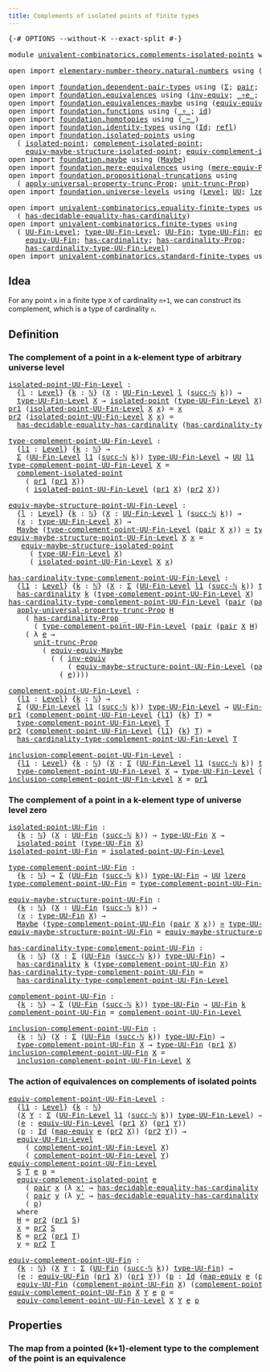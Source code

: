 ```yaml
---
title: Complements of isolated points of finite types
---
```


<pre class="Agda"><a id="72" class="Symbol">{-#</a> <a id="76" class="Keyword">OPTIONS</a> <a id="84" class="Pragma">--without-K</a> <a id="96" class="Pragma">--exact-split</a> <a id="110" class="Symbol">#-}</a>

<a id="115" class="Keyword">module</a> <a id="122" href="univalent-combinatorics.complements-isolated-points.html" class="Module">univalent-combinatorics.complements-isolated-points</a> <a id="174" class="Keyword">where</a>

<a id="181" class="Keyword">open</a> <a id="186" class="Keyword">import</a> <a id="193" href="elementary-number-theory.natural-numbers.html" class="Module">elementary-number-theory.natural-numbers</a> <a id="234" class="Keyword">using</a> <a id="240" class="Symbol">(</a><a id="241" href="elementary-number-theory.natural-numbers.html#1444" class="Datatype">ℕ</a><a id="242" class="Symbol">;</a> <a id="244" href="elementary-number-theory.natural-numbers.html#1465" class="InductiveConstructor">zero-ℕ</a><a id="250" class="Symbol">;</a> <a id="252" href="elementary-number-theory.natural-numbers.html#1478" class="InductiveConstructor">succ-ℕ</a><a id="258" class="Symbol">)</a>

<a id="261" class="Keyword">open</a> <a id="266" class="Keyword">import</a> <a id="273" href="foundation.dependent-pair-types.html" class="Module">foundation.dependent-pair-types</a> <a id="305" class="Keyword">using</a> <a id="311" class="Symbol">(</a><a id="312" href="foundation-core.dependent-pair-types.html#502" class="Record">Σ</a><a id="313" class="Symbol">;</a> <a id="315" href="foundation-core.dependent-pair-types.html#575" class="InductiveConstructor">pair</a><a id="319" class="Symbol">;</a> <a id="321" href="foundation-core.dependent-pair-types.html#592" class="Field">pr1</a><a id="324" class="Symbol">;</a> <a id="326" href="foundation-core.dependent-pair-types.html#604" class="Field">pr2</a><a id="329" class="Symbol">)</a>
<a id="331" class="Keyword">open</a> <a id="336" class="Keyword">import</a> <a id="343" href="foundation.equivalences.html" class="Module">foundation.equivalences</a> <a id="367" class="Keyword">using</a> <a id="373" class="Symbol">(</a><a id="374" href="foundation-core.equivalences.html#5707" class="Function">inv-equiv</a><a id="383" class="Symbol">;</a> <a id="385" href="foundation-core.equivalences.html#7843" class="Function Operator">_∘e_</a><a id="389" class="Symbol">;</a> <a id="391" href="foundation-core.equivalences.html#1607" class="Function Operator">_≃_</a><a id="394" class="Symbol">;</a> <a id="396" href="foundation-core.equivalences.html#1807" class="Function">map-equiv</a><a id="405" class="Symbol">)</a>
<a id="407" class="Keyword">open</a> <a id="412" class="Keyword">import</a> <a id="419" href="foundation.equivalences-maybe.html" class="Module">foundation.equivalences-maybe</a> <a id="449" class="Keyword">using</a> <a id="455" class="Symbol">(</a><a id="456" href="foundation.equivalences-maybe.html#15538" class="Function">equiv-equiv-Maybe</a><a id="473" class="Symbol">)</a>
<a id="475" class="Keyword">open</a> <a id="480" class="Keyword">import</a> <a id="487" href="foundation.functions.html" class="Module">foundation.functions</a> <a id="508" class="Keyword">using</a> <a id="514" class="Symbol">(</a><a id="515" href="foundation-core.functions.html#407" class="Function Operator">_∘_</a><a id="518" class="Symbol">;</a> <a id="520" href="foundation-core.functions.html#309" class="Function">id</a><a id="522" class="Symbol">)</a>
<a id="524" class="Keyword">open</a> <a id="529" class="Keyword">import</a> <a id="536" href="foundation.homotopies.html" class="Module">foundation.homotopies</a> <a id="558" class="Keyword">using</a> <a id="564" class="Symbol">(</a><a id="565" href="foundation-core.homotopies.html#467" class="Function Operator">_~_</a><a id="568" class="Symbol">)</a>
<a id="570" class="Keyword">open</a> <a id="575" class="Keyword">import</a> <a id="582" href="foundation.identity-types.html" class="Module">foundation.identity-types</a> <a id="608" class="Keyword">using</a> <a id="614" class="Symbol">(</a><a id="615" href="foundation-core.identity-types.html#641" class="Datatype">Id</a><a id="617" class="Symbol">;</a> <a id="619" href="foundation-core.identity-types.html#694" class="InductiveConstructor">refl</a><a id="623" class="Symbol">)</a>
<a id="625" class="Keyword">open</a> <a id="630" class="Keyword">import</a> <a id="637" href="foundation.isolated-points.html" class="Module">foundation.isolated-points</a> <a id="664" class="Keyword">using</a>
  <a id="672" class="Symbol">(</a> <a id="674" href="foundation.isolated-points.html#2324" class="Function">isolated-point</a><a id="688" class="Symbol">;</a> <a id="690" href="foundation.isolated-points.html#2460" class="Function">complement-isolated-point</a><a id="715" class="Symbol">;</a>
    <a id="721" href="foundation.isolated-points.html#11473" class="Function">equiv-maybe-structure-isolated-point</a><a id="757" class="Symbol">;</a> <a id="759" href="foundation.isolated-points.html#12006" class="Function">equiv-complement-isolated-point</a><a id="790" class="Symbol">)</a>
<a id="792" class="Keyword">open</a> <a id="797" class="Keyword">import</a> <a id="804" href="foundation.maybe.html" class="Module">foundation.maybe</a> <a id="821" class="Keyword">using</a> <a id="827" class="Symbol">(</a><a id="828" href="foundation.maybe.html#1449" class="Function">Maybe</a><a id="833" class="Symbol">)</a>
<a id="835" class="Keyword">open</a> <a id="840" class="Keyword">import</a> <a id="847" href="foundation.mere-equivalences.html" class="Module">foundation.mere-equivalences</a> <a id="876" class="Keyword">using</a> <a id="882" class="Symbol">(</a><a id="883" href="foundation.mere-equivalences.html#1292" class="Function">mere-equiv-Prop</a><a id="898" class="Symbol">)</a>
<a id="900" class="Keyword">open</a> <a id="905" class="Keyword">import</a> <a id="912" href="foundation.propositional-truncations.html" class="Module">foundation.propositional-truncations</a> <a id="949" class="Keyword">using</a>
  <a id="957" class="Symbol">(</a> <a id="959" href="foundation.propositional-truncations.html#5581" class="Function">apply-universal-property-trunc-Prop</a><a id="994" class="Symbol">;</a> <a id="996" href="foundation.propositional-truncations.html#2096" class="Function">unit-trunc-Prop</a><a id="1011" class="Symbol">)</a>
<a id="1013" class="Keyword">open</a> <a id="1018" class="Keyword">import</a> <a id="1025" href="foundation.universe-levels.html" class="Module">foundation.universe-levels</a> <a id="1052" class="Keyword">using</a> <a id="1058" class="Symbol">(</a><a id="1059" href="Agda.Primitive.html#597" class="Postulate">Level</a><a id="1064" class="Symbol">;</a> <a id="1066" href="foundation-core.universe-levels.html#222" class="Primitive">UU</a><a id="1068" class="Symbol">;</a> <a id="1070" href="Agda.Primitive.html#764" class="Primitive">lzero</a><a id="1075" class="Symbol">)</a>

<a id="1078" class="Keyword">open</a> <a id="1083" class="Keyword">import</a> <a id="1090" href="univalent-combinatorics.equality-finite-types.html" class="Module">univalent-combinatorics.equality-finite-types</a> <a id="1136" class="Keyword">using</a>
  <a id="1144" class="Symbol">(</a> <a id="1146" href="univalent-combinatorics.equality-finite-types.html#2901" class="Function">has-decidable-equality-has-cardinality</a><a id="1184" class="Symbol">)</a>
<a id="1186" class="Keyword">open</a> <a id="1191" class="Keyword">import</a> <a id="1198" href="univalent-combinatorics.finite-types.html" class="Module">univalent-combinatorics.finite-types</a> <a id="1235" class="Keyword">using</a>
  <a id="1243" class="Symbol">(</a> <a id="1245" href="univalent-combinatorics.finite-types.html#4620" class="Function">UU-Fin-Level</a><a id="1257" class="Symbol">;</a> <a id="1259" href="univalent-combinatorics.finite-types.html#4715" class="Function">type-UU-Fin-Level</a><a id="1276" class="Symbol">;</a> <a id="1278" href="univalent-combinatorics.finite-types.html#5081" class="Function">UU-Fin</a><a id="1284" class="Symbol">;</a> <a id="1286" href="univalent-combinatorics.finite-types.html#5143" class="Function">type-UU-Fin</a><a id="1297" class="Symbol">;</a> <a id="1299" href="univalent-combinatorics.finite-types.html#16146" class="Function">equiv-UU-Fin-Level</a><a id="1317" class="Symbol">;</a>
    <a id="1323" href="univalent-combinatorics.finite-types.html#17588" class="Function">equiv-UU-Fin</a><a id="1335" class="Symbol">;</a> <a id="1337" href="univalent-combinatorics.finite-types.html#4443" class="Function">has-cardinality</a><a id="1352" class="Symbol">;</a> <a id="1354" href="univalent-combinatorics.finite-types.html#4329" class="Function">has-cardinality-Prop</a><a id="1374" class="Symbol">;</a>
    <a id="1380" href="univalent-combinatorics.finite-types.html#4821" class="Function">has-cardinality-type-UU-Fin-Level</a><a id="1413" class="Symbol">)</a>
<a id="1415" class="Keyword">open</a> <a id="1420" class="Keyword">import</a> <a id="1427" href="univalent-combinatorics.standard-finite-types.html" class="Module">univalent-combinatorics.standard-finite-types</a> <a id="1473" class="Keyword">using</a> <a id="1479" class="Symbol">(</a><a id="1480" href="univalent-combinatorics.standard-finite-types.html#2085" class="Function">Fin</a><a id="1483" class="Symbol">)</a>
</pre>
## Idea

For any point `x` in a finite type `X` of cardinality `n+1`, we can construct its complement, which is a type of cardinality `n`.

## Definition

### The complement of a point in a k-element type of arbitrary universe level

<pre class="Agda"><a id="isolated-point-UU-Fin-Level"></a><a id="1732" href="univalent-combinatorics.complements-isolated-points.html#1732" class="Function">isolated-point-UU-Fin-Level</a> <a id="1760" class="Symbol">:</a>
  <a id="1764" class="Symbol">{</a><a id="1765" href="univalent-combinatorics.complements-isolated-points.html#1765" class="Bound">l</a> <a id="1767" class="Symbol">:</a> <a id="1769" href="Agda.Primitive.html#597" class="Postulate">Level</a><a id="1774" class="Symbol">}</a> <a id="1776" class="Symbol">{</a><a id="1777" href="univalent-combinatorics.complements-isolated-points.html#1777" class="Bound">k</a> <a id="1779" class="Symbol">:</a> <a id="1781" href="elementary-number-theory.natural-numbers.html#1444" class="Datatype">ℕ</a><a id="1782" class="Symbol">}</a> <a id="1784" class="Symbol">(</a><a id="1785" href="univalent-combinatorics.complements-isolated-points.html#1785" class="Bound">X</a> <a id="1787" class="Symbol">:</a> <a id="1789" href="univalent-combinatorics.finite-types.html#4620" class="Function">UU-Fin-Level</a> <a id="1802" href="univalent-combinatorics.complements-isolated-points.html#1765" class="Bound">l</a> <a id="1804" class="Symbol">(</a><a id="1805" href="elementary-number-theory.natural-numbers.html#1478" class="InductiveConstructor">succ-ℕ</a> <a id="1812" href="univalent-combinatorics.complements-isolated-points.html#1777" class="Bound">k</a><a id="1813" class="Symbol">))</a> <a id="1816" class="Symbol">→</a>
  <a id="1820" href="univalent-combinatorics.finite-types.html#4715" class="Function">type-UU-Fin-Level</a> <a id="1838" href="univalent-combinatorics.complements-isolated-points.html#1785" class="Bound">X</a> <a id="1840" class="Symbol">→</a> <a id="1842" href="foundation.isolated-points.html#2324" class="Function">isolated-point</a> <a id="1857" class="Symbol">(</a><a id="1858" href="univalent-combinatorics.finite-types.html#4715" class="Function">type-UU-Fin-Level</a> <a id="1876" href="univalent-combinatorics.complements-isolated-points.html#1785" class="Bound">X</a><a id="1877" class="Symbol">)</a>
<a id="1879" href="foundation-core.dependent-pair-types.html#592" class="Field">pr1</a> <a id="1883" class="Symbol">(</a><a id="1884" href="univalent-combinatorics.complements-isolated-points.html#1732" class="Function">isolated-point-UU-Fin-Level</a> <a id="1912" href="univalent-combinatorics.complements-isolated-points.html#1912" class="Bound">X</a> <a id="1914" href="univalent-combinatorics.complements-isolated-points.html#1914" class="Bound">x</a><a id="1915" class="Symbol">)</a> <a id="1917" class="Symbol">=</a> <a id="1919" href="univalent-combinatorics.complements-isolated-points.html#1914" class="Bound">x</a>
<a id="1921" href="foundation-core.dependent-pair-types.html#604" class="Field">pr2</a> <a id="1925" class="Symbol">(</a><a id="1926" href="univalent-combinatorics.complements-isolated-points.html#1732" class="Function">isolated-point-UU-Fin-Level</a> <a id="1954" href="univalent-combinatorics.complements-isolated-points.html#1954" class="Bound">X</a> <a id="1956" href="univalent-combinatorics.complements-isolated-points.html#1956" class="Bound">x</a><a id="1957" class="Symbol">)</a> <a id="1959" class="Symbol">=</a>
  <a id="1963" href="univalent-combinatorics.equality-finite-types.html#2901" class="Function">has-decidable-equality-has-cardinality</a> <a id="2002" class="Symbol">(</a><a id="2003" href="univalent-combinatorics.finite-types.html#4821" class="Function">has-cardinality-type-UU-Fin-Level</a> <a id="2037" href="univalent-combinatorics.complements-isolated-points.html#1954" class="Bound">X</a><a id="2038" class="Symbol">)</a> <a id="2040" href="univalent-combinatorics.complements-isolated-points.html#1956" class="Bound">x</a>

<a id="type-complement-point-UU-Fin-Level"></a><a id="2043" href="univalent-combinatorics.complements-isolated-points.html#2043" class="Function">type-complement-point-UU-Fin-Level</a> <a id="2078" class="Symbol">:</a>
  <a id="2082" class="Symbol">{</a><a id="2083" href="univalent-combinatorics.complements-isolated-points.html#2083" class="Bound">l1</a> <a id="2086" class="Symbol">:</a> <a id="2088" href="Agda.Primitive.html#597" class="Postulate">Level</a><a id="2093" class="Symbol">}</a> <a id="2095" class="Symbol">{</a><a id="2096" href="univalent-combinatorics.complements-isolated-points.html#2096" class="Bound">k</a> <a id="2098" class="Symbol">:</a> <a id="2100" href="elementary-number-theory.natural-numbers.html#1444" class="Datatype">ℕ</a><a id="2101" class="Symbol">}</a> <a id="2103" class="Symbol">→</a>
  <a id="2107" href="foundation-core.dependent-pair-types.html#502" class="Record">Σ</a> <a id="2109" class="Symbol">(</a><a id="2110" href="univalent-combinatorics.finite-types.html#4620" class="Function">UU-Fin-Level</a> <a id="2123" href="univalent-combinatorics.complements-isolated-points.html#2083" class="Bound">l1</a> <a id="2126" class="Symbol">(</a><a id="2127" href="elementary-number-theory.natural-numbers.html#1478" class="InductiveConstructor">succ-ℕ</a> <a id="2134" href="univalent-combinatorics.complements-isolated-points.html#2096" class="Bound">k</a><a id="2135" class="Symbol">))</a> <a id="2138" href="univalent-combinatorics.finite-types.html#4715" class="Function">type-UU-Fin-Level</a> <a id="2156" class="Symbol">→</a> <a id="2158" href="foundation-core.universe-levels.html#222" class="Primitive">UU</a> <a id="2161" href="univalent-combinatorics.complements-isolated-points.html#2083" class="Bound">l1</a>
<a id="2164" href="univalent-combinatorics.complements-isolated-points.html#2043" class="Function">type-complement-point-UU-Fin-Level</a> <a id="2199" href="univalent-combinatorics.complements-isolated-points.html#2199" class="Bound">X</a> <a id="2201" class="Symbol">=</a>
  <a id="2205" href="foundation.isolated-points.html#2460" class="Function">complement-isolated-point</a>
    <a id="2235" class="Symbol">(</a> <a id="2237" href="foundation-core.dependent-pair-types.html#592" class="Field">pr1</a> <a id="2241" class="Symbol">(</a><a id="2242" href="foundation-core.dependent-pair-types.html#592" class="Field">pr1</a> <a id="2246" href="univalent-combinatorics.complements-isolated-points.html#2199" class="Bound">X</a><a id="2247" class="Symbol">))</a>
    <a id="2254" class="Symbol">(</a> <a id="2256" href="univalent-combinatorics.complements-isolated-points.html#1732" class="Function">isolated-point-UU-Fin-Level</a> <a id="2284" class="Symbol">(</a><a id="2285" href="foundation-core.dependent-pair-types.html#592" class="Field">pr1</a> <a id="2289" href="univalent-combinatorics.complements-isolated-points.html#2199" class="Bound">X</a><a id="2290" class="Symbol">)</a> <a id="2292" class="Symbol">(</a><a id="2293" href="foundation-core.dependent-pair-types.html#604" class="Field">pr2</a> <a id="2297" href="univalent-combinatorics.complements-isolated-points.html#2199" class="Bound">X</a><a id="2298" class="Symbol">))</a>

<a id="equiv-maybe-structure-point-UU-Fin-Level"></a><a id="2302" href="univalent-combinatorics.complements-isolated-points.html#2302" class="Function">equiv-maybe-structure-point-UU-Fin-Level</a> <a id="2343" class="Symbol">:</a>
  <a id="2347" class="Symbol">{</a><a id="2348" href="univalent-combinatorics.complements-isolated-points.html#2348" class="Bound">l</a> <a id="2350" class="Symbol">:</a> <a id="2352" href="Agda.Primitive.html#597" class="Postulate">Level</a><a id="2357" class="Symbol">}</a> <a id="2359" class="Symbol">{</a><a id="2360" href="univalent-combinatorics.complements-isolated-points.html#2360" class="Bound">k</a> <a id="2362" class="Symbol">:</a> <a id="2364" href="elementary-number-theory.natural-numbers.html#1444" class="Datatype">ℕ</a><a id="2365" class="Symbol">}</a> <a id="2367" class="Symbol">(</a><a id="2368" href="univalent-combinatorics.complements-isolated-points.html#2368" class="Bound">X</a> <a id="2370" class="Symbol">:</a> <a id="2372" href="univalent-combinatorics.finite-types.html#4620" class="Function">UU-Fin-Level</a> <a id="2385" href="univalent-combinatorics.complements-isolated-points.html#2348" class="Bound">l</a> <a id="2387" class="Symbol">(</a><a id="2388" href="elementary-number-theory.natural-numbers.html#1478" class="InductiveConstructor">succ-ℕ</a> <a id="2395" href="univalent-combinatorics.complements-isolated-points.html#2360" class="Bound">k</a><a id="2396" class="Symbol">))</a> <a id="2399" class="Symbol">→</a>
  <a id="2403" class="Symbol">(</a><a id="2404" href="univalent-combinatorics.complements-isolated-points.html#2404" class="Bound">x</a> <a id="2406" class="Symbol">:</a> <a id="2408" href="univalent-combinatorics.finite-types.html#4715" class="Function">type-UU-Fin-Level</a> <a id="2426" href="univalent-combinatorics.complements-isolated-points.html#2368" class="Bound">X</a><a id="2427" class="Symbol">)</a> <a id="2429" class="Symbol">→</a>
  <a id="2433" href="foundation.maybe.html#1449" class="Function">Maybe</a> <a id="2439" class="Symbol">(</a><a id="2440" href="univalent-combinatorics.complements-isolated-points.html#2043" class="Function">type-complement-point-UU-Fin-Level</a> <a id="2475" class="Symbol">(</a><a id="2476" href="foundation-core.dependent-pair-types.html#575" class="InductiveConstructor">pair</a> <a id="2481" href="univalent-combinatorics.complements-isolated-points.html#2368" class="Bound">X</a> <a id="2483" href="univalent-combinatorics.complements-isolated-points.html#2404" class="Bound">x</a><a id="2484" class="Symbol">))</a> <a id="2487" href="foundation-core.equivalences.html#1607" class="Function Operator">≃</a> <a id="2489" href="univalent-combinatorics.finite-types.html#4715" class="Function">type-UU-Fin-Level</a> <a id="2507" href="univalent-combinatorics.complements-isolated-points.html#2368" class="Bound">X</a>
<a id="2509" href="univalent-combinatorics.complements-isolated-points.html#2302" class="Function">equiv-maybe-structure-point-UU-Fin-Level</a> <a id="2550" href="univalent-combinatorics.complements-isolated-points.html#2550" class="Bound">X</a> <a id="2552" href="univalent-combinatorics.complements-isolated-points.html#2552" class="Bound">x</a> <a id="2554" class="Symbol">=</a>
   <a id="2559" href="foundation.isolated-points.html#11473" class="Function">equiv-maybe-structure-isolated-point</a>
     <a id="2601" class="Symbol">(</a> <a id="2603" href="univalent-combinatorics.finite-types.html#4715" class="Function">type-UU-Fin-Level</a> <a id="2621" href="univalent-combinatorics.complements-isolated-points.html#2550" class="Bound">X</a><a id="2622" class="Symbol">)</a>
     <a id="2629" class="Symbol">(</a> <a id="2631" href="univalent-combinatorics.complements-isolated-points.html#1732" class="Function">isolated-point-UU-Fin-Level</a> <a id="2659" href="univalent-combinatorics.complements-isolated-points.html#2550" class="Bound">X</a> <a id="2661" href="univalent-combinatorics.complements-isolated-points.html#2552" class="Bound">x</a><a id="2662" class="Symbol">)</a>

<a id="has-cardinality-type-complement-point-UU-Fin-Level"></a><a id="2665" href="univalent-combinatorics.complements-isolated-points.html#2665" class="Function">has-cardinality-type-complement-point-UU-Fin-Level</a> <a id="2716" class="Symbol">:</a>
  <a id="2720" class="Symbol">{</a><a id="2721" href="univalent-combinatorics.complements-isolated-points.html#2721" class="Bound">l1</a> <a id="2724" class="Symbol">:</a> <a id="2726" href="Agda.Primitive.html#597" class="Postulate">Level</a><a id="2731" class="Symbol">}</a> <a id="2733" class="Symbol">{</a><a id="2734" href="univalent-combinatorics.complements-isolated-points.html#2734" class="Bound">k</a> <a id="2736" class="Symbol">:</a> <a id="2738" href="elementary-number-theory.natural-numbers.html#1444" class="Datatype">ℕ</a><a id="2739" class="Symbol">}</a> <a id="2741" class="Symbol">(</a><a id="2742" href="univalent-combinatorics.complements-isolated-points.html#2742" class="Bound">X</a> <a id="2744" class="Symbol">:</a> <a id="2746" href="foundation-core.dependent-pair-types.html#502" class="Record">Σ</a> <a id="2748" class="Symbol">(</a><a id="2749" href="univalent-combinatorics.finite-types.html#4620" class="Function">UU-Fin-Level</a> <a id="2762" href="univalent-combinatorics.complements-isolated-points.html#2721" class="Bound">l1</a> <a id="2765" class="Symbol">(</a><a id="2766" href="elementary-number-theory.natural-numbers.html#1478" class="InductiveConstructor">succ-ℕ</a> <a id="2773" href="univalent-combinatorics.complements-isolated-points.html#2734" class="Bound">k</a><a id="2774" class="Symbol">))</a> <a id="2777" href="univalent-combinatorics.finite-types.html#4715" class="Function">type-UU-Fin-Level</a><a id="2794" class="Symbol">)</a> <a id="2796" class="Symbol">→</a>
  <a id="2800" href="univalent-combinatorics.finite-types.html#4443" class="Function">has-cardinality</a> <a id="2816" href="univalent-combinatorics.complements-isolated-points.html#2734" class="Bound">k</a> <a id="2818" class="Symbol">(</a><a id="2819" href="univalent-combinatorics.complements-isolated-points.html#2043" class="Function">type-complement-point-UU-Fin-Level</a> <a id="2854" href="univalent-combinatorics.complements-isolated-points.html#2742" class="Bound">X</a><a id="2855" class="Symbol">)</a>
<a id="2857" href="univalent-combinatorics.complements-isolated-points.html#2665" class="Function">has-cardinality-type-complement-point-UU-Fin-Level</a> <a id="2908" class="Symbol">(</a><a id="2909" href="foundation-core.dependent-pair-types.html#575" class="InductiveConstructor">pair</a> <a id="2914" class="Symbol">(</a><a id="2915" href="foundation-core.dependent-pair-types.html#575" class="InductiveConstructor">pair</a> <a id="2920" href="univalent-combinatorics.complements-isolated-points.html#2920" class="Bound">X</a> <a id="2922" href="univalent-combinatorics.complements-isolated-points.html#2922" class="Bound">H</a><a id="2923" class="Symbol">)</a> <a id="2925" href="univalent-combinatorics.complements-isolated-points.html#2925" class="Bound">x</a><a id="2926" class="Symbol">)</a> <a id="2928" class="Symbol">=</a>
  <a id="2932" href="foundation.propositional-truncations.html#5581" class="Function">apply-universal-property-trunc-Prop</a> <a id="2968" href="univalent-combinatorics.complements-isolated-points.html#2922" class="Bound">H</a>
    <a id="2974" class="Symbol">(</a> <a id="2976" href="univalent-combinatorics.finite-types.html#4329" class="Function">has-cardinality-Prop</a> <a id="2997" class="Symbol">_</a>
      <a id="3005" class="Symbol">(</a> <a id="3007" href="univalent-combinatorics.complements-isolated-points.html#2043" class="Function">type-complement-point-UU-Fin-Level</a> <a id="3042" class="Symbol">(</a><a id="3043" href="foundation-core.dependent-pair-types.html#575" class="InductiveConstructor">pair</a> <a id="3048" class="Symbol">(</a><a id="3049" href="foundation-core.dependent-pair-types.html#575" class="InductiveConstructor">pair</a> <a id="3054" href="univalent-combinatorics.complements-isolated-points.html#2920" class="Bound">X</a> <a id="3056" href="univalent-combinatorics.complements-isolated-points.html#2922" class="Bound">H</a><a id="3057" class="Symbol">)</a> <a id="3059" href="univalent-combinatorics.complements-isolated-points.html#2925" class="Bound">x</a><a id="3060" class="Symbol">)))</a>
    <a id="3068" class="Symbol">(</a> <a id="3070" class="Symbol">λ</a> <a id="3072" href="univalent-combinatorics.complements-isolated-points.html#3072" class="Bound">e</a> <a id="3074" class="Symbol">→</a>
      <a id="3082" href="foundation.propositional-truncations.html#2096" class="Function">unit-trunc-Prop</a>
        <a id="3106" class="Symbol">(</a> <a id="3108" href="foundation.equivalences-maybe.html#15538" class="Function">equiv-equiv-Maybe</a>
          <a id="3136" class="Symbol">(</a> <a id="3138" class="Symbol">(</a> <a id="3140" href="foundation-core.equivalences.html#5707" class="Function">inv-equiv</a>
              <a id="3164" class="Symbol">(</a> <a id="3166" href="univalent-combinatorics.complements-isolated-points.html#2302" class="Function">equiv-maybe-structure-point-UU-Fin-Level</a> <a id="3207" class="Symbol">(</a><a id="3208" href="foundation-core.dependent-pair-types.html#575" class="InductiveConstructor">pair</a> <a id="3213" href="univalent-combinatorics.complements-isolated-points.html#2920" class="Bound">X</a> <a id="3215" href="univalent-combinatorics.complements-isolated-points.html#2922" class="Bound">H</a><a id="3216" class="Symbol">)</a> <a id="3218" href="univalent-combinatorics.complements-isolated-points.html#2925" class="Bound">x</a><a id="3219" class="Symbol">))</a> <a id="3222" href="foundation-core.equivalences.html#7843" class="Function Operator">∘e</a>
            <a id="3237" class="Symbol">(</a> <a id="3239" href="univalent-combinatorics.complements-isolated-points.html#3072" class="Bound">e</a><a id="3240" class="Symbol">))))</a>
  
<a id="complement-point-UU-Fin-Level"></a><a id="3248" href="univalent-combinatorics.complements-isolated-points.html#3248" class="Function">complement-point-UU-Fin-Level</a> <a id="3278" class="Symbol">:</a>
  <a id="3282" class="Symbol">{</a><a id="3283" href="univalent-combinatorics.complements-isolated-points.html#3283" class="Bound">l1</a> <a id="3286" class="Symbol">:</a> <a id="3288" href="Agda.Primitive.html#597" class="Postulate">Level</a><a id="3293" class="Symbol">}</a> <a id="3295" class="Symbol">{</a><a id="3296" href="univalent-combinatorics.complements-isolated-points.html#3296" class="Bound">k</a> <a id="3298" class="Symbol">:</a> <a id="3300" href="elementary-number-theory.natural-numbers.html#1444" class="Datatype">ℕ</a><a id="3301" class="Symbol">}</a> <a id="3303" class="Symbol">→</a>
  <a id="3307" href="foundation-core.dependent-pair-types.html#502" class="Record">Σ</a> <a id="3309" class="Symbol">(</a><a id="3310" href="univalent-combinatorics.finite-types.html#4620" class="Function">UU-Fin-Level</a> <a id="3323" href="univalent-combinatorics.complements-isolated-points.html#3283" class="Bound">l1</a> <a id="3326" class="Symbol">(</a><a id="3327" href="elementary-number-theory.natural-numbers.html#1478" class="InductiveConstructor">succ-ℕ</a> <a id="3334" href="univalent-combinatorics.complements-isolated-points.html#3296" class="Bound">k</a><a id="3335" class="Symbol">))</a> <a id="3338" href="univalent-combinatorics.finite-types.html#4715" class="Function">type-UU-Fin-Level</a> <a id="3356" class="Symbol">→</a> <a id="3358" href="univalent-combinatorics.finite-types.html#4620" class="Function">UU-Fin-Level</a> <a id="3371" href="univalent-combinatorics.complements-isolated-points.html#3283" class="Bound">l1</a> <a id="3374" href="univalent-combinatorics.complements-isolated-points.html#3296" class="Bound">k</a>
<a id="3376" href="foundation-core.dependent-pair-types.html#592" class="Field">pr1</a> <a id="3380" class="Symbol">(</a><a id="3381" href="univalent-combinatorics.complements-isolated-points.html#3248" class="Function">complement-point-UU-Fin-Level</a> <a id="3411" class="Symbol">{</a><a id="3412" href="univalent-combinatorics.complements-isolated-points.html#3412" class="Bound">l1</a><a id="3414" class="Symbol">}</a> <a id="3416" class="Symbol">{</a><a id="3417" href="univalent-combinatorics.complements-isolated-points.html#3417" class="Bound">k</a><a id="3418" class="Symbol">}</a> <a id="3420" href="univalent-combinatorics.complements-isolated-points.html#3420" class="Bound">T</a><a id="3421" class="Symbol">)</a> <a id="3423" class="Symbol">=</a>
  <a id="3427" href="univalent-combinatorics.complements-isolated-points.html#2043" class="Function">type-complement-point-UU-Fin-Level</a> <a id="3462" href="univalent-combinatorics.complements-isolated-points.html#3420" class="Bound">T</a>
<a id="3464" href="foundation-core.dependent-pair-types.html#604" class="Field">pr2</a> <a id="3468" class="Symbol">(</a><a id="3469" href="univalent-combinatorics.complements-isolated-points.html#3248" class="Function">complement-point-UU-Fin-Level</a> <a id="3499" class="Symbol">{</a><a id="3500" href="univalent-combinatorics.complements-isolated-points.html#3500" class="Bound">l1</a><a id="3502" class="Symbol">}</a> <a id="3504" class="Symbol">{</a><a id="3505" href="univalent-combinatorics.complements-isolated-points.html#3505" class="Bound">k</a><a id="3506" class="Symbol">}</a> <a id="3508" href="univalent-combinatorics.complements-isolated-points.html#3508" class="Bound">T</a><a id="3509" class="Symbol">)</a> <a id="3511" class="Symbol">=</a>
  <a id="3515" href="univalent-combinatorics.complements-isolated-points.html#2665" class="Function">has-cardinality-type-complement-point-UU-Fin-Level</a> <a id="3566" href="univalent-combinatorics.complements-isolated-points.html#3508" class="Bound">T</a>

<a id="inclusion-complement-point-UU-Fin-Level"></a><a id="3569" href="univalent-combinatorics.complements-isolated-points.html#3569" class="Function">inclusion-complement-point-UU-Fin-Level</a> <a id="3609" class="Symbol">:</a>
  <a id="3613" class="Symbol">{</a><a id="3614" href="univalent-combinatorics.complements-isolated-points.html#3614" class="Bound">l1</a> <a id="3617" class="Symbol">:</a> <a id="3619" href="Agda.Primitive.html#597" class="Postulate">Level</a><a id="3624" class="Symbol">}</a> <a id="3626" class="Symbol">{</a><a id="3627" href="univalent-combinatorics.complements-isolated-points.html#3627" class="Bound">k</a> <a id="3629" class="Symbol">:</a> <a id="3631" href="elementary-number-theory.natural-numbers.html#1444" class="Datatype">ℕ</a><a id="3632" class="Symbol">}</a> <a id="3634" class="Symbol">(</a><a id="3635" href="univalent-combinatorics.complements-isolated-points.html#3635" class="Bound">X</a> <a id="3637" class="Symbol">:</a> <a id="3639" href="foundation-core.dependent-pair-types.html#502" class="Record">Σ</a> <a id="3641" class="Symbol">(</a><a id="3642" href="univalent-combinatorics.finite-types.html#4620" class="Function">UU-Fin-Level</a> <a id="3655" href="univalent-combinatorics.complements-isolated-points.html#3614" class="Bound">l1</a> <a id="3658" class="Symbol">(</a><a id="3659" href="elementary-number-theory.natural-numbers.html#1478" class="InductiveConstructor">succ-ℕ</a> <a id="3666" href="univalent-combinatorics.complements-isolated-points.html#3627" class="Bound">k</a><a id="3667" class="Symbol">))</a> <a id="3670" href="univalent-combinatorics.finite-types.html#4715" class="Function">type-UU-Fin-Level</a><a id="3687" class="Symbol">)</a> <a id="3689" class="Symbol">→</a>
  <a id="3693" href="univalent-combinatorics.complements-isolated-points.html#2043" class="Function">type-complement-point-UU-Fin-Level</a> <a id="3728" href="univalent-combinatorics.complements-isolated-points.html#3635" class="Bound">X</a> <a id="3730" class="Symbol">→</a> <a id="3732" href="univalent-combinatorics.finite-types.html#4715" class="Function">type-UU-Fin-Level</a> <a id="3750" class="Symbol">(</a><a id="3751" href="foundation-core.dependent-pair-types.html#592" class="Field">pr1</a> <a id="3755" href="univalent-combinatorics.complements-isolated-points.html#3635" class="Bound">X</a><a id="3756" class="Symbol">)</a>
<a id="3758" href="univalent-combinatorics.complements-isolated-points.html#3569" class="Function">inclusion-complement-point-UU-Fin-Level</a> <a id="3798" href="univalent-combinatorics.complements-isolated-points.html#3798" class="Bound">X</a> <a id="3800" class="Symbol">=</a> <a id="3802" href="foundation-core.dependent-pair-types.html#592" class="Field">pr1</a>
</pre>
### The complement of a point in a k-element type of universe level zero

<pre class="Agda"><a id="isolated-point-UU-Fin"></a><a id="3893" href="univalent-combinatorics.complements-isolated-points.html#3893" class="Function">isolated-point-UU-Fin</a> <a id="3915" class="Symbol">:</a>
  <a id="3919" class="Symbol">{</a><a id="3920" href="univalent-combinatorics.complements-isolated-points.html#3920" class="Bound">k</a> <a id="3922" class="Symbol">:</a> <a id="3924" href="elementary-number-theory.natural-numbers.html#1444" class="Datatype">ℕ</a><a id="3925" class="Symbol">}</a> <a id="3927" class="Symbol">(</a><a id="3928" href="univalent-combinatorics.complements-isolated-points.html#3928" class="Bound">X</a> <a id="3930" class="Symbol">:</a> <a id="3932" href="univalent-combinatorics.finite-types.html#5081" class="Function">UU-Fin</a> <a id="3939" class="Symbol">(</a><a id="3940" href="elementary-number-theory.natural-numbers.html#1478" class="InductiveConstructor">succ-ℕ</a> <a id="3947" href="univalent-combinatorics.complements-isolated-points.html#3920" class="Bound">k</a><a id="3948" class="Symbol">))</a> <a id="3951" class="Symbol">→</a> <a id="3953" href="univalent-combinatorics.finite-types.html#5143" class="Function">type-UU-Fin</a> <a id="3965" href="univalent-combinatorics.complements-isolated-points.html#3928" class="Bound">X</a> <a id="3967" class="Symbol">→</a>
  <a id="3971" href="foundation.isolated-points.html#2324" class="Function">isolated-point</a> <a id="3986" class="Symbol">(</a><a id="3987" href="univalent-combinatorics.finite-types.html#5143" class="Function">type-UU-Fin</a> <a id="3999" href="univalent-combinatorics.complements-isolated-points.html#3928" class="Bound">X</a><a id="4000" class="Symbol">)</a>
<a id="4002" href="univalent-combinatorics.complements-isolated-points.html#3893" class="Function">isolated-point-UU-Fin</a> <a id="4024" class="Symbol">=</a> <a id="4026" href="univalent-combinatorics.complements-isolated-points.html#1732" class="Function">isolated-point-UU-Fin-Level</a>

<a id="type-complement-point-UU-Fin"></a><a id="4055" href="univalent-combinatorics.complements-isolated-points.html#4055" class="Function">type-complement-point-UU-Fin</a> <a id="4084" class="Symbol">:</a>
  <a id="4088" class="Symbol">{</a><a id="4089" href="univalent-combinatorics.complements-isolated-points.html#4089" class="Bound">k</a> <a id="4091" class="Symbol">:</a> <a id="4093" href="elementary-number-theory.natural-numbers.html#1444" class="Datatype">ℕ</a><a id="4094" class="Symbol">}</a> <a id="4096" class="Symbol">→</a> <a id="4098" href="foundation-core.dependent-pair-types.html#502" class="Record">Σ</a> <a id="4100" class="Symbol">(</a><a id="4101" href="univalent-combinatorics.finite-types.html#5081" class="Function">UU-Fin</a> <a id="4108" class="Symbol">(</a><a id="4109" href="elementary-number-theory.natural-numbers.html#1478" class="InductiveConstructor">succ-ℕ</a> <a id="4116" href="univalent-combinatorics.complements-isolated-points.html#4089" class="Bound">k</a><a id="4117" class="Symbol">))</a> <a id="4120" href="univalent-combinatorics.finite-types.html#5143" class="Function">type-UU-Fin</a> <a id="4132" class="Symbol">→</a> <a id="4134" href="foundation-core.universe-levels.html#222" class="Primitive">UU</a> <a id="4137" href="Agda.Primitive.html#764" class="Primitive">lzero</a>
<a id="4143" href="univalent-combinatorics.complements-isolated-points.html#4055" class="Function">type-complement-point-UU-Fin</a> <a id="4172" class="Symbol">=</a> <a id="4174" href="univalent-combinatorics.complements-isolated-points.html#2043" class="Function">type-complement-point-UU-Fin-Level</a>

<a id="equiv-maybe-structure-point-UU-Fin"></a><a id="4210" href="univalent-combinatorics.complements-isolated-points.html#4210" class="Function">equiv-maybe-structure-point-UU-Fin</a> <a id="4245" class="Symbol">:</a>
  <a id="4249" class="Symbol">{</a><a id="4250" href="univalent-combinatorics.complements-isolated-points.html#4250" class="Bound">k</a> <a id="4252" class="Symbol">:</a> <a id="4254" href="elementary-number-theory.natural-numbers.html#1444" class="Datatype">ℕ</a><a id="4255" class="Symbol">}</a> <a id="4257" class="Symbol">(</a><a id="4258" href="univalent-combinatorics.complements-isolated-points.html#4258" class="Bound">X</a> <a id="4260" class="Symbol">:</a> <a id="4262" href="univalent-combinatorics.finite-types.html#5081" class="Function">UU-Fin</a> <a id="4269" class="Symbol">(</a><a id="4270" href="elementary-number-theory.natural-numbers.html#1478" class="InductiveConstructor">succ-ℕ</a> <a id="4277" href="univalent-combinatorics.complements-isolated-points.html#4250" class="Bound">k</a><a id="4278" class="Symbol">))</a> <a id="4281" class="Symbol">→</a>
  <a id="4285" class="Symbol">(</a><a id="4286" href="univalent-combinatorics.complements-isolated-points.html#4286" class="Bound">x</a> <a id="4288" class="Symbol">:</a> <a id="4290" href="univalent-combinatorics.finite-types.html#5143" class="Function">type-UU-Fin</a> <a id="4302" href="univalent-combinatorics.complements-isolated-points.html#4258" class="Bound">X</a><a id="4303" class="Symbol">)</a> <a id="4305" class="Symbol">→</a>
  <a id="4309" href="foundation.maybe.html#1449" class="Function">Maybe</a> <a id="4315" class="Symbol">(</a><a id="4316" href="univalent-combinatorics.complements-isolated-points.html#4055" class="Function">type-complement-point-UU-Fin</a> <a id="4345" class="Symbol">(</a><a id="4346" href="foundation-core.dependent-pair-types.html#575" class="InductiveConstructor">pair</a> <a id="4351" href="univalent-combinatorics.complements-isolated-points.html#4258" class="Bound">X</a> <a id="4353" href="univalent-combinatorics.complements-isolated-points.html#4286" class="Bound">x</a><a id="4354" class="Symbol">))</a> <a id="4357" href="foundation-core.equivalences.html#1607" class="Function Operator">≃</a> <a id="4359" href="univalent-combinatorics.finite-types.html#5143" class="Function">type-UU-Fin</a> <a id="4371" href="univalent-combinatorics.complements-isolated-points.html#4258" class="Bound">X</a>
<a id="4373" href="univalent-combinatorics.complements-isolated-points.html#4210" class="Function">equiv-maybe-structure-point-UU-Fin</a> <a id="4408" class="Symbol">=</a> <a id="4410" href="univalent-combinatorics.complements-isolated-points.html#2302" class="Function">equiv-maybe-structure-point-UU-Fin-Level</a>

<a id="has-cardinality-type-complement-point-UU-Fin"></a><a id="4452" href="univalent-combinatorics.complements-isolated-points.html#4452" class="Function">has-cardinality-type-complement-point-UU-Fin</a> <a id="4497" class="Symbol">:</a>
  <a id="4501" class="Symbol">{</a><a id="4502" href="univalent-combinatorics.complements-isolated-points.html#4502" class="Bound">k</a> <a id="4504" class="Symbol">:</a> <a id="4506" href="elementary-number-theory.natural-numbers.html#1444" class="Datatype">ℕ</a><a id="4507" class="Symbol">}</a> <a id="4509" class="Symbol">(</a><a id="4510" href="univalent-combinatorics.complements-isolated-points.html#4510" class="Bound">X</a> <a id="4512" class="Symbol">:</a> <a id="4514" href="foundation-core.dependent-pair-types.html#502" class="Record">Σ</a> <a id="4516" class="Symbol">(</a><a id="4517" href="univalent-combinatorics.finite-types.html#5081" class="Function">UU-Fin</a> <a id="4524" class="Symbol">(</a><a id="4525" href="elementary-number-theory.natural-numbers.html#1478" class="InductiveConstructor">succ-ℕ</a> <a id="4532" href="univalent-combinatorics.complements-isolated-points.html#4502" class="Bound">k</a><a id="4533" class="Symbol">))</a> <a id="4536" href="univalent-combinatorics.finite-types.html#5143" class="Function">type-UU-Fin</a><a id="4547" class="Symbol">)</a> <a id="4549" class="Symbol">→</a>
  <a id="4553" href="univalent-combinatorics.finite-types.html#4443" class="Function">has-cardinality</a> <a id="4569" href="univalent-combinatorics.complements-isolated-points.html#4502" class="Bound">k</a> <a id="4571" class="Symbol">(</a><a id="4572" href="univalent-combinatorics.complements-isolated-points.html#4055" class="Function">type-complement-point-UU-Fin</a> <a id="4601" href="univalent-combinatorics.complements-isolated-points.html#4510" class="Bound">X</a><a id="4602" class="Symbol">)</a>
<a id="4604" href="univalent-combinatorics.complements-isolated-points.html#4452" class="Function">has-cardinality-type-complement-point-UU-Fin</a> <a id="4649" class="Symbol">=</a>
  <a id="4653" href="univalent-combinatorics.complements-isolated-points.html#2665" class="Function">has-cardinality-type-complement-point-UU-Fin-Level</a>
            
<a id="complement-point-UU-Fin"></a><a id="4717" href="univalent-combinatorics.complements-isolated-points.html#4717" class="Function">complement-point-UU-Fin</a> <a id="4741" class="Symbol">:</a>
  <a id="4745" class="Symbol">{</a><a id="4746" href="univalent-combinatorics.complements-isolated-points.html#4746" class="Bound">k</a> <a id="4748" class="Symbol">:</a> <a id="4750" href="elementary-number-theory.natural-numbers.html#1444" class="Datatype">ℕ</a><a id="4751" class="Symbol">}</a> <a id="4753" class="Symbol">→</a> <a id="4755" href="foundation-core.dependent-pair-types.html#502" class="Record">Σ</a> <a id="4757" class="Symbol">(</a><a id="4758" href="univalent-combinatorics.finite-types.html#5081" class="Function">UU-Fin</a> <a id="4765" class="Symbol">(</a><a id="4766" href="elementary-number-theory.natural-numbers.html#1478" class="InductiveConstructor">succ-ℕ</a> <a id="4773" href="univalent-combinatorics.complements-isolated-points.html#4746" class="Bound">k</a><a id="4774" class="Symbol">))</a> <a id="4777" href="univalent-combinatorics.finite-types.html#5143" class="Function">type-UU-Fin</a> <a id="4789" class="Symbol">→</a> <a id="4791" href="univalent-combinatorics.finite-types.html#5081" class="Function">UU-Fin</a> <a id="4798" href="univalent-combinatorics.complements-isolated-points.html#4746" class="Bound">k</a>
<a id="4800" href="univalent-combinatorics.complements-isolated-points.html#4717" class="Function">complement-point-UU-Fin</a> <a id="4824" class="Symbol">=</a> <a id="4826" href="univalent-combinatorics.complements-isolated-points.html#3248" class="Function">complement-point-UU-Fin-Level</a>

<a id="inclusion-complement-point-UU-Fin"></a><a id="4857" href="univalent-combinatorics.complements-isolated-points.html#4857" class="Function">inclusion-complement-point-UU-Fin</a> <a id="4891" class="Symbol">:</a>
  <a id="4895" class="Symbol">{</a><a id="4896" href="univalent-combinatorics.complements-isolated-points.html#4896" class="Bound">k</a> <a id="4898" class="Symbol">:</a> <a id="4900" href="elementary-number-theory.natural-numbers.html#1444" class="Datatype">ℕ</a><a id="4901" class="Symbol">}</a> <a id="4903" class="Symbol">(</a><a id="4904" href="univalent-combinatorics.complements-isolated-points.html#4904" class="Bound">X</a> <a id="4906" class="Symbol">:</a> <a id="4908" href="foundation-core.dependent-pair-types.html#502" class="Record">Σ</a> <a id="4910" class="Symbol">(</a><a id="4911" href="univalent-combinatorics.finite-types.html#5081" class="Function">UU-Fin</a> <a id="4918" class="Symbol">(</a><a id="4919" href="elementary-number-theory.natural-numbers.html#1478" class="InductiveConstructor">succ-ℕ</a> <a id="4926" href="univalent-combinatorics.complements-isolated-points.html#4896" class="Bound">k</a><a id="4927" class="Symbol">))</a> <a id="4930" href="univalent-combinatorics.finite-types.html#5143" class="Function">type-UU-Fin</a><a id="4941" class="Symbol">)</a> <a id="4943" class="Symbol">→</a>
  <a id="4947" href="univalent-combinatorics.complements-isolated-points.html#4055" class="Function">type-complement-point-UU-Fin</a> <a id="4976" href="univalent-combinatorics.complements-isolated-points.html#4904" class="Bound">X</a> <a id="4978" class="Symbol">→</a> <a id="4980" href="univalent-combinatorics.finite-types.html#5143" class="Function">type-UU-Fin</a> <a id="4992" class="Symbol">(</a><a id="4993" href="foundation-core.dependent-pair-types.html#592" class="Field">pr1</a> <a id="4997" href="univalent-combinatorics.complements-isolated-points.html#4904" class="Bound">X</a><a id="4998" class="Symbol">)</a>
<a id="5000" href="univalent-combinatorics.complements-isolated-points.html#4857" class="Function">inclusion-complement-point-UU-Fin</a> <a id="5034" href="univalent-combinatorics.complements-isolated-points.html#5034" class="Bound">X</a> <a id="5036" class="Symbol">=</a>
  <a id="5040" href="univalent-combinatorics.complements-isolated-points.html#3569" class="Function">inclusion-complement-point-UU-Fin-Level</a> <a id="5080" href="univalent-combinatorics.complements-isolated-points.html#5034" class="Bound">X</a>
</pre>
### The action of equivalences on complements of isolated points

<pre class="Agda"><a id="equiv-complement-point-UU-Fin-Level"></a><a id="5161" href="univalent-combinatorics.complements-isolated-points.html#5161" class="Function">equiv-complement-point-UU-Fin-Level</a> <a id="5197" class="Symbol">:</a>
  <a id="5201" class="Symbol">{</a><a id="5202" href="univalent-combinatorics.complements-isolated-points.html#5202" class="Bound">l1</a> <a id="5205" class="Symbol">:</a> <a id="5207" href="Agda.Primitive.html#597" class="Postulate">Level</a><a id="5212" class="Symbol">}</a> <a id="5214" class="Symbol">{</a><a id="5215" href="univalent-combinatorics.complements-isolated-points.html#5215" class="Bound">k</a> <a id="5217" class="Symbol">:</a> <a id="5219" href="elementary-number-theory.natural-numbers.html#1444" class="Datatype">ℕ</a><a id="5220" class="Symbol">}</a>
  <a id="5224" class="Symbol">(</a><a id="5225" href="univalent-combinatorics.complements-isolated-points.html#5225" class="Bound">X</a> <a id="5227" href="univalent-combinatorics.complements-isolated-points.html#5227" class="Bound">Y</a> <a id="5229" class="Symbol">:</a> <a id="5231" href="foundation-core.dependent-pair-types.html#502" class="Record">Σ</a> <a id="5233" class="Symbol">(</a><a id="5234" href="univalent-combinatorics.finite-types.html#4620" class="Function">UU-Fin-Level</a> <a id="5247" href="univalent-combinatorics.complements-isolated-points.html#5202" class="Bound">l1</a> <a id="5250" class="Symbol">(</a><a id="5251" href="elementary-number-theory.natural-numbers.html#1478" class="InductiveConstructor">succ-ℕ</a> <a id="5258" href="univalent-combinatorics.complements-isolated-points.html#5215" class="Bound">k</a><a id="5259" class="Symbol">))</a> <a id="5262" href="univalent-combinatorics.finite-types.html#4715" class="Function">type-UU-Fin-Level</a><a id="5279" class="Symbol">)</a> <a id="5281" class="Symbol">→</a>
  <a id="5285" class="Symbol">(</a><a id="5286" href="univalent-combinatorics.complements-isolated-points.html#5286" class="Bound">e</a> <a id="5288" class="Symbol">:</a> <a id="5290" href="univalent-combinatorics.finite-types.html#16146" class="Function">equiv-UU-Fin-Level</a> <a id="5309" class="Symbol">(</a><a id="5310" href="foundation-core.dependent-pair-types.html#592" class="Field">pr1</a> <a id="5314" href="univalent-combinatorics.complements-isolated-points.html#5225" class="Bound">X</a><a id="5315" class="Symbol">)</a> <a id="5317" class="Symbol">(</a><a id="5318" href="foundation-core.dependent-pair-types.html#592" class="Field">pr1</a> <a id="5322" href="univalent-combinatorics.complements-isolated-points.html#5227" class="Bound">Y</a><a id="5323" class="Symbol">))</a>
  <a id="5328" class="Symbol">(</a><a id="5329" href="univalent-combinatorics.complements-isolated-points.html#5329" class="Bound">p</a> <a id="5331" class="Symbol">:</a> <a id="5333" href="foundation-core.identity-types.html#641" class="Datatype">Id</a> <a id="5336" class="Symbol">(</a><a id="5337" href="foundation-core.equivalences.html#1807" class="Function">map-equiv</a> <a id="5347" href="univalent-combinatorics.complements-isolated-points.html#5286" class="Bound">e</a> <a id="5349" class="Symbol">(</a><a id="5350" href="foundation-core.dependent-pair-types.html#604" class="Field">pr2</a> <a id="5354" href="univalent-combinatorics.complements-isolated-points.html#5225" class="Bound">X</a><a id="5355" class="Symbol">))</a> <a id="5358" class="Symbol">(</a><a id="5359" href="foundation-core.dependent-pair-types.html#604" class="Field">pr2</a> <a id="5363" href="univalent-combinatorics.complements-isolated-points.html#5227" class="Bound">Y</a><a id="5364" class="Symbol">))</a> <a id="5367" class="Symbol">→</a>
  <a id="5371" href="univalent-combinatorics.finite-types.html#16146" class="Function">equiv-UU-Fin-Level</a>
    <a id="5394" class="Symbol">(</a> <a id="5396" href="univalent-combinatorics.complements-isolated-points.html#3248" class="Function">complement-point-UU-Fin-Level</a> <a id="5426" href="univalent-combinatorics.complements-isolated-points.html#5225" class="Bound">X</a><a id="5427" class="Symbol">)</a>
    <a id="5433" class="Symbol">(</a> <a id="5435" href="univalent-combinatorics.complements-isolated-points.html#3248" class="Function">complement-point-UU-Fin-Level</a> <a id="5465" href="univalent-combinatorics.complements-isolated-points.html#5227" class="Bound">Y</a><a id="5466" class="Symbol">)</a>
<a id="5468" href="univalent-combinatorics.complements-isolated-points.html#5161" class="Function">equiv-complement-point-UU-Fin-Level</a>
  <a id="5506" href="univalent-combinatorics.complements-isolated-points.html#5506" class="Bound">S</a> <a id="5508" href="univalent-combinatorics.complements-isolated-points.html#5508" class="Bound">T</a> <a id="5510" href="univalent-combinatorics.complements-isolated-points.html#5510" class="Bound">e</a> <a id="5512" href="univalent-combinatorics.complements-isolated-points.html#5512" class="Bound">p</a> <a id="5514" class="Symbol">=</a>
  <a id="5518" href="foundation.isolated-points.html#12006" class="Function">equiv-complement-isolated-point</a> <a id="5550" href="univalent-combinatorics.complements-isolated-points.html#5510" class="Bound">e</a>
    <a id="5556" class="Symbol">(</a> <a id="5558" href="foundation-core.dependent-pair-types.html#575" class="InductiveConstructor">pair</a> <a id="5563" href="univalent-combinatorics.complements-isolated-points.html#5727" class="Function">x</a> <a id="5565" class="Symbol">(λ</a> <a id="5568" href="univalent-combinatorics.complements-isolated-points.html#5568" class="Bound">x&#39;</a> <a id="5571" class="Symbol">→</a> <a id="5573" href="univalent-combinatorics.equality-finite-types.html#2901" class="Function">has-decidable-equality-has-cardinality</a> <a id="5612" href="univalent-combinatorics.complements-isolated-points.html#5709" class="Function">H</a> <a id="5614" href="univalent-combinatorics.complements-isolated-points.html#5727" class="Function">x</a> <a id="5616" href="univalent-combinatorics.complements-isolated-points.html#5568" class="Bound">x&#39;</a><a id="5618" class="Symbol">))</a>
    <a id="5625" class="Symbol">(</a> <a id="5627" href="foundation-core.dependent-pair-types.html#575" class="InductiveConstructor">pair</a> <a id="5632" href="univalent-combinatorics.complements-isolated-points.html#5757" class="Function">y</a> <a id="5634" class="Symbol">(λ</a> <a id="5637" href="univalent-combinatorics.complements-isolated-points.html#5637" class="Bound">y&#39;</a> <a id="5640" class="Symbol">→</a> <a id="5642" href="univalent-combinatorics.equality-finite-types.html#2901" class="Function">has-decidable-equality-has-cardinality</a> <a id="5681" href="univalent-combinatorics.complements-isolated-points.html#5739" class="Function">K</a> <a id="5683" href="univalent-combinatorics.complements-isolated-points.html#5757" class="Function">y</a> <a id="5685" href="univalent-combinatorics.complements-isolated-points.html#5637" class="Bound">y&#39;</a><a id="5687" class="Symbol">))</a>
    <a id="5694" class="Symbol">(</a> <a id="5696" href="univalent-combinatorics.complements-isolated-points.html#5512" class="Bound">p</a><a id="5697" class="Symbol">)</a>
  <a id="5701" class="Keyword">where</a>
  <a id="5709" href="univalent-combinatorics.complements-isolated-points.html#5709" class="Function">H</a> <a id="5711" class="Symbol">=</a> <a id="5713" href="foundation-core.dependent-pair-types.html#604" class="Field">pr2</a> <a id="5717" class="Symbol">(</a><a id="5718" href="foundation-core.dependent-pair-types.html#592" class="Field">pr1</a> <a id="5722" href="univalent-combinatorics.complements-isolated-points.html#5506" class="Bound">S</a><a id="5723" class="Symbol">)</a>
  <a id="5727" href="univalent-combinatorics.complements-isolated-points.html#5727" class="Function">x</a> <a id="5729" class="Symbol">=</a> <a id="5731" href="foundation-core.dependent-pair-types.html#604" class="Field">pr2</a> <a id="5735" href="univalent-combinatorics.complements-isolated-points.html#5506" class="Bound">S</a>
  <a id="5739" href="univalent-combinatorics.complements-isolated-points.html#5739" class="Function">K</a> <a id="5741" class="Symbol">=</a> <a id="5743" href="foundation-core.dependent-pair-types.html#604" class="Field">pr2</a> <a id="5747" class="Symbol">(</a><a id="5748" href="foundation-core.dependent-pair-types.html#592" class="Field">pr1</a> <a id="5752" href="univalent-combinatorics.complements-isolated-points.html#5508" class="Bound">T</a><a id="5753" class="Symbol">)</a>
  <a id="5757" href="univalent-combinatorics.complements-isolated-points.html#5757" class="Function">y</a> <a id="5759" class="Symbol">=</a> <a id="5761" href="foundation-core.dependent-pair-types.html#604" class="Field">pr2</a> <a id="5765" href="univalent-combinatorics.complements-isolated-points.html#5508" class="Bound">T</a>

<a id="equiv-complement-point-UU-Fin"></a><a id="5768" href="univalent-combinatorics.complements-isolated-points.html#5768" class="Function">equiv-complement-point-UU-Fin</a> <a id="5798" class="Symbol">:</a>
  <a id="5802" class="Symbol">{</a><a id="5803" href="univalent-combinatorics.complements-isolated-points.html#5803" class="Bound">k</a> <a id="5805" class="Symbol">:</a> <a id="5807" href="elementary-number-theory.natural-numbers.html#1444" class="Datatype">ℕ</a><a id="5808" class="Symbol">}</a> <a id="5810" class="Symbol">(</a><a id="5811" href="univalent-combinatorics.complements-isolated-points.html#5811" class="Bound">X</a> <a id="5813" href="univalent-combinatorics.complements-isolated-points.html#5813" class="Bound">Y</a> <a id="5815" class="Symbol">:</a> <a id="5817" href="foundation-core.dependent-pair-types.html#502" class="Record">Σ</a> <a id="5819" class="Symbol">(</a><a id="5820" href="univalent-combinatorics.finite-types.html#5081" class="Function">UU-Fin</a> <a id="5827" class="Symbol">(</a><a id="5828" href="elementary-number-theory.natural-numbers.html#1478" class="InductiveConstructor">succ-ℕ</a> <a id="5835" href="univalent-combinatorics.complements-isolated-points.html#5803" class="Bound">k</a><a id="5836" class="Symbol">))</a> <a id="5839" href="univalent-combinatorics.finite-types.html#5143" class="Function">type-UU-Fin</a><a id="5850" class="Symbol">)</a> <a id="5852" class="Symbol">→</a>
  <a id="5856" class="Symbol">(</a><a id="5857" href="univalent-combinatorics.complements-isolated-points.html#5857" class="Bound">e</a> <a id="5859" class="Symbol">:</a> <a id="5861" href="univalent-combinatorics.finite-types.html#17588" class="Function">equiv-UU-Fin</a> <a id="5874" class="Symbol">(</a><a id="5875" href="foundation-core.dependent-pair-types.html#592" class="Field">pr1</a> <a id="5879" href="univalent-combinatorics.complements-isolated-points.html#5811" class="Bound">X</a><a id="5880" class="Symbol">)</a> <a id="5882" class="Symbol">(</a><a id="5883" href="foundation-core.dependent-pair-types.html#592" class="Field">pr1</a> <a id="5887" href="univalent-combinatorics.complements-isolated-points.html#5813" class="Bound">Y</a><a id="5888" class="Symbol">))</a> <a id="5891" class="Symbol">(</a><a id="5892" href="univalent-combinatorics.complements-isolated-points.html#5892" class="Bound">p</a> <a id="5894" class="Symbol">:</a> <a id="5896" href="foundation-core.identity-types.html#641" class="Datatype">Id</a> <a id="5899" class="Symbol">(</a><a id="5900" href="foundation-core.equivalences.html#1807" class="Function">map-equiv</a> <a id="5910" href="univalent-combinatorics.complements-isolated-points.html#5857" class="Bound">e</a> <a id="5912" class="Symbol">(</a><a id="5913" href="foundation-core.dependent-pair-types.html#604" class="Field">pr2</a> <a id="5917" href="univalent-combinatorics.complements-isolated-points.html#5811" class="Bound">X</a><a id="5918" class="Symbol">))</a> <a id="5921" class="Symbol">(</a><a id="5922" href="foundation-core.dependent-pair-types.html#604" class="Field">pr2</a> <a id="5926" href="univalent-combinatorics.complements-isolated-points.html#5813" class="Bound">Y</a><a id="5927" class="Symbol">))</a> <a id="5930" class="Symbol">→</a>
  <a id="5934" href="univalent-combinatorics.finite-types.html#17588" class="Function">equiv-UU-Fin</a> <a id="5947" class="Symbol">(</a><a id="5948" href="univalent-combinatorics.complements-isolated-points.html#4717" class="Function">complement-point-UU-Fin</a> <a id="5972" href="univalent-combinatorics.complements-isolated-points.html#5811" class="Bound">X</a><a id="5973" class="Symbol">)</a> <a id="5975" class="Symbol">(</a><a id="5976" href="univalent-combinatorics.complements-isolated-points.html#4717" class="Function">complement-point-UU-Fin</a> <a id="6000" href="univalent-combinatorics.complements-isolated-points.html#5813" class="Bound">Y</a><a id="6001" class="Symbol">)</a>
<a id="6003" href="univalent-combinatorics.complements-isolated-points.html#5768" class="Function">equiv-complement-point-UU-Fin</a> <a id="6033" href="univalent-combinatorics.complements-isolated-points.html#6033" class="Bound">X</a> <a id="6035" href="univalent-combinatorics.complements-isolated-points.html#6035" class="Bound">Y</a> <a id="6037" href="univalent-combinatorics.complements-isolated-points.html#6037" class="Bound">e</a> <a id="6039" href="univalent-combinatorics.complements-isolated-points.html#6039" class="Bound">p</a> <a id="6041" class="Symbol">=</a>
  <a id="6045" href="univalent-combinatorics.complements-isolated-points.html#5161" class="Function">equiv-complement-point-UU-Fin-Level</a> <a id="6081" href="univalent-combinatorics.complements-isolated-points.html#6033" class="Bound">X</a> <a id="6083" href="univalent-combinatorics.complements-isolated-points.html#6035" class="Bound">Y</a> <a id="6085" href="univalent-combinatorics.complements-isolated-points.html#6037" class="Bound">e</a> <a id="6087" href="univalent-combinatorics.complements-isolated-points.html#6039" class="Bound">p</a>
</pre>
## Properties

### The map from a pointed (k+1)-element type to the complement of the point is an equivalence

<pre class="Agda">
</pre>
